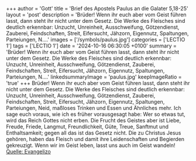 +++
author = 'Gott'
title = 'Brief des Apostels Paulus an die Galater 5,18-25'
layout = 'post'
description = 'Brüder! Wenn ihr euch aber vom Geist führen lasst, dann steht ihr nicht unter dem Gesetz. Die Werke des Fleisches sind deutlich erkennbar: Unzucht, Unreinheit, Ausschweifung, Götzendienst, Zauberei, Feindschaften, Streit, Eifersucht, Jähzorn, Eigennutz, Spaltungen, Parteiungen, N....'
images = ['/symbols/paulus.jpg']
categories = ['LECTIO 1']
tags = ['LECTIO 1']
date = '2024-10-16 06:30:05 +0100'
summary = 'Brüder! Wenn ihr euch aber vom Geist führen lasst, dann steht ihr nicht unter dem Gesetz. Die Werke des Fleisches sind deutlich erkennbar: Unzucht, Unreinheit, Ausschweifung, Götzendienst, Zauberei, Feindschaften, Streit, Eifersucht, Jähzorn, Eigennutz, Spaltungen, Parteiungen, N....'
linkedsummaryImage = 'paulus.jpg'
keepImageRatio = 'true'
+++
Brüder! Wenn ihr euch aber vom Geist führen lasst, dann steht ihr nicht unter dem Gesetz.
Die Werke des Fleisches sind deutlich erkennbar: Unzucht, Unreinheit, Ausschweifung,
Götzendienst, Zauberei, Feindschaften, Streit, Eifersucht, Jähzorn, Eigennutz, Spaltungen, Parteiungen,
Neid, maßloses Trinken und Essen und Ähnliches mehr.<!--more--> Ich sage euch voraus, wie ich es früher vorausgesagt habe: Wer so etwas tut, wird das Reich Gottes nicht erben.
Die Frucht des Geistes aber ist Liebe, Freude, Friede, Langmut, Freundlichkeit, Güte, Treue,
Sanftmut und Enthaltsamkeit; gegen all das ist das Gesetz nicht.
Die zu Christus Jesus gehören, haben das Fleisch und damit ihre Leidenschaften und Begierden gekreuzigt.
Wenn wir im Geist leben, lasst uns auch im Geist wandeln!<br> [Quelle: Evangelizo](https://evangeliumtagfuertag.org/DE/gospel)